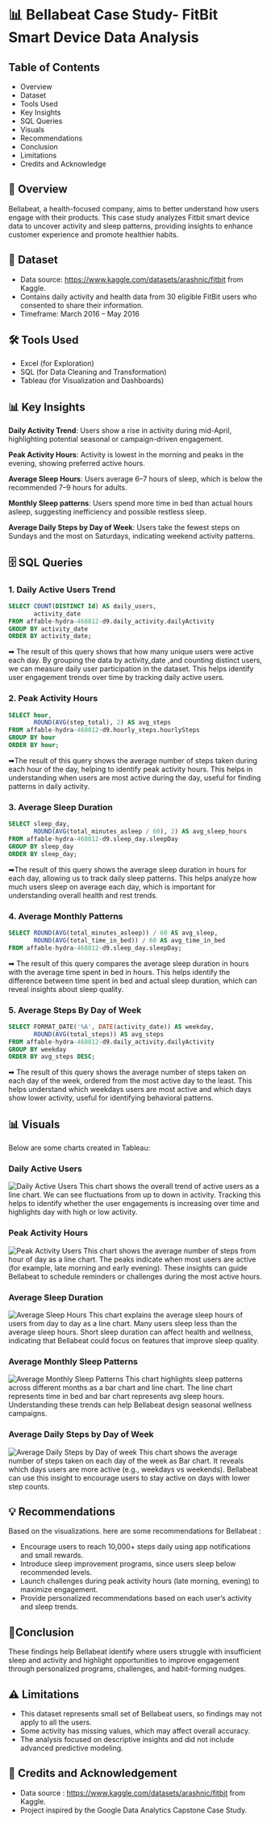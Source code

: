 # 📊 Bellabeat Case Study- FitBit Smart Device Data Analysis

## Table of Contents
- Overview
- Dataset
- Tools Used
- Key Insights
- SQL Queries
- Visuals
- Recommendations
- Conclusion
- Limitations
- Credits and Acknowledge

## 📌 Overview
Bellabeat, a health-focused company, aims to better understand how users engage with their products. This case study analyzes Fitbit smart device data to uncover activity and sleep patterns, providing insights to enhance customer experience and promote healthier habits.

## 📁 Dataset
- Data source: https://www.kaggle.com/datasets/arashnic/fitbit from Kaggle.
- Contains daily activity and health data from 30 eligible FitBit users who consented to share their information.
- Timeframe: March 2016 – May 2016

## 🛠️ Tools Used
- Excel (for Exploration)
- SQL (for Data Cleaning and Transformation)
- Tableau (for Visualization and Dashboards)

## 📊 Key Insights
**Daily Activity Trend**: Users show a rise in activity during mid-April, highlighting potential seasonal or campaign-driven engagement.

**Peak Activity Hours**: Activity is lowest in the morning and peaks in the evening, showing preferred active hours.

**Average Sleep Hours**: Users average 6–7 hours of sleep, which is below the recommended 7–9 hours for adults.

**Monthly Sleep patterns**: Users spend more time in bed than actual hours asleep, suggesting inefficiency and possible restless sleep.

**Average Daily Steps by Day of Week**: Users take the fewest steps on Sundays and the most on Saturdays, indicating weekend activity patterns.

## 🗄️ SQL Queries
### 1. Daily Active Users Trend
```sql
SELECT COUNT(DISTINCT Id) AS daily_users, 
       activity_date 
FROM affable-hydra-468812-d9.daily_activity.dailyActivity
GROUP BY activity_date
ORDER BY activity_date;
```
➡ The result of this query shows that how many unique users were active each day. By grouping the data by activity_date ,and counting distinct users, we can measure daily user participation in the dataset. This helps identify user engagement trends over time by tracking daily active users.

### 2. Peak Activity Hours
```sql
SELECT hour, 
       ROUND(AVG(step_total), 2) AS avg_steps
FROM affable-hydra-468812-d9.hourly_steps.hourlySteps
GROUP BY hour
ORDER BY hour;
```
➡The result of this query shows the average number of steps taken during each hour of the day, helping to identify peak activity hours. This helps in understanding when users are most active during the day, useful for finding patterns in daily activity.

### 3. Average Sleep Duration
```sql
SELECT sleep_day, 
       ROUND(AVG(total_minutes_asleep / 60), 2) AS avg_sleep_hours
FROM affable-hydra-468812-d9.sleep_day.sleepDay
GROUP BY sleep_day
ORDER BY sleep_day;
```
➡The result of this query shows the average sleep duration in hours for each day, allowing us to track daily sleep patterns. This helps analyze how much users sleep on average each day, which is important for understanding overall health and rest trends.

### 4. Average Monthly Patterns
```sql
SELECT ROUND(AVG(total_minutes_asleep)) / 60 AS avg_sleep, 
       ROUND(AVG(total_time_in_bed)) / 60 AS avg_time_in_bed
FROM affable-hydra-468812-d9.sleep_day.sleepDay;
```
➡ The result of this query compares the average sleep duration in hours with the average time spent in bed in hours. This helps identify the difference between time spent in bed and actual sleep duration, which can reveal insights about sleep quality.

### 5. Average Steps By Day of Week
```sql
SELECT FORMAT_DATE('%A', DATE(activity_date)) AS weekday, 
       ROUND(AVG(total_steps)) AS avg_steps
FROM affable-hydra-468812-d9.daily_activity.dailyActivity
GROUP BY weekday
ORDER BY avg_steps DESC;
```
➡ The result of this query shows the average number of steps taken on each day of the week, ordered from the most active day to the least. This helps understand which weekdays users are most active and which days show lower activity, useful for identifying behavioral patterns.

## 📊 Visuals
Below are some charts created in Tableau:

### Daily Active Users
![Daily Active Users](daily-active-users-trend.png)
This chart shows the overall trend of active users as a line chart. We can see fluctuations from up to down in activity. Tracking this helps to identify  whether the user engagements is increasing over time and highlights day with high or low activity.

### Peak Activity Hours
![Peak Activity Users](peak-activity-hours.png)
This chart shows the average number of steps from hour of day as a line chart. The peaks indicate when most users are active (for example, late morning and early evening). These insights can guide Bellabeat to schedule reminders or challenges during the most active hours.  


### Average Sleep Duration
![Average Sleep Hours](average-sleep-duration.png)
This chart explains the average sleep hours of users from day to day as a line chart. Many users sleep less than the average sleep hours. Short sleep duration can affect health and wellness, indicating that Bellabeat could focus on features that improve sleep quality.  


### Average Monthly Sleep Patterns
![Average Monthly Sleep Patterns](avg-sleep-vs-time-in-bed.png)
This chart highlights sleep patterns across different months as a bar chart and line chart. The line chart represents time in bed and bar chart represents avg sleep hours. Understanding these trends can help Bellabeat design seasonal wellness campaigns.

### Average Daily Steps by Day of Week
![Average Daily Steps by Day of week](avg-steps-by-week.png)
This chart shows the average number of steps taken on each day of the week as Bar chart. It reveals which days users are more active (e.g., weekdays vs weekends). Bellabeat can use this insight to encourage users to stay active on days with lower step counts.  

## 💡 Recommendations
Based on the visualizations. here are some recommendations for Bellabeat :
- Encourage users to reach 10,000+ steps daily using app notifications and small rewards.
- Introduce sleep improvement programs, since users sleep below recommended levels.
- Launch challenges during peak activity hours (late morning, evening) to maximize engagement.
- Provide personalized recommendations based on each user’s activity and sleep trends.

## 📍Conclusion
These findings help Bellabeat identify where users struggle with insufficient sleep and activity and highlight opportunities to improve engagement through personalized programs, challenges, and habit-forming nudges.

## ⚠️ Limitations
- This dataset represents small set of Bellabeat users, so findings may not apply to all the users.
- Some activity has missing values, which may affect overall accuracy.
- The analysis focused on descriptive insights and did not include advanced predictive modeling.

## 🙏 Credits and Acknowledgement
- Data source : https://www.kaggle.com/datasets/arashnic/fitbit from Kaggle.
- Project inspired by the Google Data Analytics Capstone Case Study.














